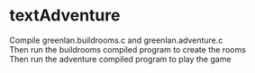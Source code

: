 # textAdventure
Compile greenlan.buildrooms.c and greenlan.adventure.c<br/>
Then run the buildrooms compiled program to create the rooms<br/>
Then run the adventure compiled program to play the game
